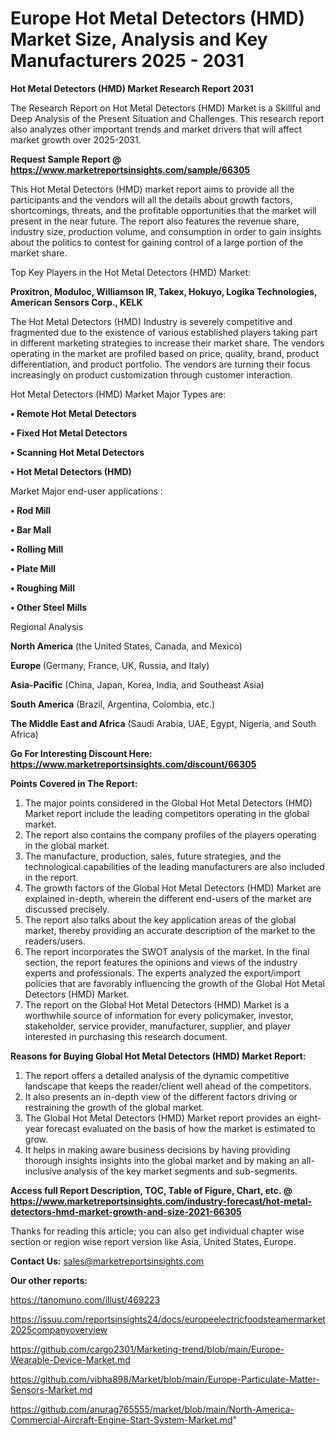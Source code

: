 # Europe Hot Metal Detectors (HMD) Market Size, Analysis and Key Manufacturers 2025 - 2031

<strong>Hot Metal Detectors (HMD) Market Research Report 2031</strong>

The Research Report on Hot Metal Detectors (HMD) Market is a Skillful and Deep Analysis of the Present Situation and Challenges. This research report also analyzes other important trends and market drivers that will affect market growth over 2025-2031.

<strong>Request Sample Report @ <a href=https://www.marketreportsinsights.com/sample/66305>https://www.marketreportsinsights.com/sample/66305</a></strong>

This Hot Metal Detectors (HMD) market report aims to provide all the participants and the vendors will all the details about growth factors, shortcomings, threats, and the profitable opportunities that the market will present in the near future. The report also features the revenue share, industry size, production volume, and consumption in order to gain insights about the politics to contest for gaining control of a large portion of the market share.

Top Key Players in the Hot Metal Detectors (HMD) Market:

<strong>Proxitron, Moduloc, Williamson IR, Takex, Hokuyo, Logika Technologies, American Sensors Corp., KELK</strong>

The Hot Metal Detectors (HMD) Industry is severely competitive and fragmented due to the existence of various established players taking part in different marketing strategies to increase their market share. The vendors operating in the market are profiled based on price, quality, brand, product differentiation, and product portfolio. The vendors are turning their focus increasingly on product customization through customer interaction.

Hot Metal Detectors (HMD) Market Major Types are:

<strong>• Remote Hot Metal Detectors

• Fixed Hot Metal Detectors

• Scanning Hot Metal Detectors

• Hot Metal Detectors (HMD)</strong>

Market Major end-user applications :

<strong>• Rod Mill

• Bar Mall

• Rolling Mill

• Plate Mill

• Roughing Mill

• Other Steel Mills</strong>

Regional Analysis

</u><strong><b>North America</b></strong> (the United States, Canada, and Mexico)

<strong><b>Europe </b></strong>(Germany, France, UK, Russia, and Italy)

<strong><b>Asia-Pacific</b></strong> (China, Japan, Korea, India, and Southeast Asia)

<strong><b>South America</b></strong> (Brazil, Argentina, Colombia, etc.)

<strong><b>The Middle East and Africa</b></strong> (Saudi Arabia, UAE, Egypt, Nigeria, and South Africa)

<strong>Go For Interesting Discount Here: <a href=https://www.marketreportsinsights.com/discount/66305>https://www.marketreportsinsights.com/discount/66305</a></strong>

<strong>Points Covered in The Report:</strong>
<ol>
  <li>The major points considered in the Global Hot Metal Detectors (HMD) Market report include the leading competitors operating in the global market.</li>
  <li>The report also contains the company profiles of the players operating in the global market.</li>
  <li>The manufacture, production, sales, future strategies, and the technological capabilities of the leading manufacturers are also included in the report.</li>
  <li>The growth factors of the Global Hot Metal Detectors (HMD) Market are explained in-depth, wherein the different end-users of the market are discussed precisely.</li>
  <li>The report also talks about the key application areas of the global market, thereby providing an accurate description of the market to the readers/users.</li>
  <li>The report incorporates the SWOT analysis of the market. In the final section, the report features the opinions and views of the industry experts and professionals. The experts analyzed the export/import policies that are favorably influencing the growth of the Global Hot Metal Detectors (HMD) Market.</li>
  <li>The report on the Global Hot Metal Detectors (HMD) Market is a worthwhile source of information for every policymaker, investor, stakeholder, service provider, manufacturer, supplier, and player interested in purchasing this research document.</li>
</ol>
<strong>Reasons for Buying Global Hot Metal Detectors (HMD) Market Report:</strong>

<ol>
  <li>The report offers a detailed analysis of the dynamic competitive landscape that keeps the reader/client well ahead of the competitors.</li>
  <li>It also presents an in-depth view of the different factors driving or restraining the growth of the global market.</li>
  <li>The Global Hot Metal Detectors (HMD) Market report provides an eight-year forecast evaluated on the basis of how the market is estimated to grow.</li>
  <li>It helps in making aware business decisions by having providing thorough insights insights into the global market and by making an all-inclusive analysis of the key market segments and sub-segments.</li>
</ol>
<strong>Access full Report Description, TOC, Table of Figure, Chart, etc. @ <a href=https://www.marketreportsinsights.com/industry-forecast/hot-metal-detectors-hmd-market-growth-and-size-2021-66305>https://www.marketreportsinsights.com/industry-forecast/hot-metal-detectors-hmd-market-growth-and-size-2021-66305</a></strong>


Thanks for reading this article; you can also get individual chapter wise section or region wise report version like Asia, United States, Europe.

<strong>Contact Us:</strong>
sales@marketreportsinsights.com

<strong>Our other reports:</strong>

<a href=https://tanomuno.com/illust/469223>https://tanomuno.com/illust/469223</a>

<a href=https://issuu.com/reportsinsights24/docs/europeelectricfoodsteamermarket2025companyoverview>https://issuu.com/reportsinsights24/docs/europeelectricfoodsteamermarket2025companyoverview</a>

<a href=https://github.com/cargo2301/Marketing-trend/blob/main/Europe-Wearable-Device-Market.md>https://github.com/cargo2301/Marketing-trend/blob/main/Europe-Wearable-Device-Market.md</a>

<a href=https://github.com/vibha898/Market/blob/main/Europe-Particulate-Matter-Sensors-Market.md>https://github.com/vibha898/Market/blob/main/Europe-Particulate-Matter-Sensors-Market.md</a>

<a href=https://github.com/anurag765555/market/blob/main/North-America-Commercial-Aircraft-Engine-Start-System-Market.md>https://github.com/anurag765555/market/blob/main/North-America-Commercial-Aircraft-Engine-Start-System-Market.md</a>"
